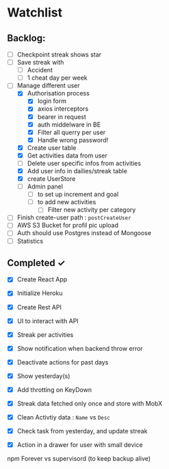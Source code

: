 # Watchlist

## Backlog:

- [ ] Checkpoint streak shows star
- [ ] Save streak with 
  - [ ] Accident
  - [ ] 1 cheat day per week 
- [ ] Manage different user
  - [x] Authorisation process
    - [x] login form
    - [x] axios interceptors
    - [x] bearer in request
    - [x] auth middelware in BE
    - [x] Filter all querry per user
    - [x] Handle wrong password!
  - [x] Create user table
  - [x] Get activities data from user
  - [ ] Delete user specific infos from activities
  - [x] Add user info in dailies/streak table
  - [x] create UserStore
  - [ ] Admin panel
    - [ ] to set up increment and goal
    - [ ] to add new activities
      - [ ] Filter new activity per category
- [ ] Finish create-user path : `postCreateUser`
- [ ] AWS S3 Bucket for profil pic upload
- [ ] Auth should use Postgres instead of Mongoose
- [ ] Statistics

## Completed ✓

- [x] Create React App
- [x] Initialize Heroku
- [x] Create Rest API
- [x] UI to interact with API
- [x] Streak per activities
- [x] Show notification when backend throw error
- [x] Deactivate actions for past days
- [x] Show yesterday(s)
- [x] Add throtting on KeyDown
- [x] Streak data fetched only once and store with MobX
- [x] Clean Activtiy data : `Name` vs `Desc`
- [x] Check task from yesterday, and update streak
- [x] Action in a drawer for user with small device 



npm Forever vs supervisord (to keep backup alive)